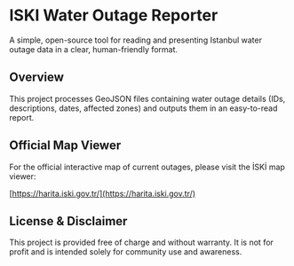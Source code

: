# ISKI Water Outage Reporter

A simple, open-source tool for reading and presenting Istanbul water outage data in a clear, human-friendly format.

## Overview

This project processes GeoJSON files containing water outage details (IDs, descriptions, dates, affected zones) and outputs them in an easy-to-read report.

## Official Map Viewer

For the official interactive map of current outages, please visit the İSKİ map viewer:

[https://harita.iski.gov.tr/](https://harita.iski.gov.tr/)

## License & Disclaimer

This project is provided free of charge and without warranty. It is not for profit and is intended solely for community use and awareness.
